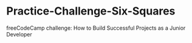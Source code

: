 # Practice-Challenge-Six-Squares
 freeCodeCamp challenge: How to Build Successful Projects as a Junior Developer
